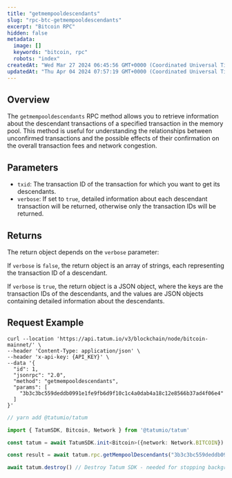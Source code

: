 ```yaml
---
title: "getmempooldescendants"
slug: "rpc-btc-getmempooldescendants"
excerpt: "Bitcoin RPC"
hidden: false
metadata: 
  image: []
  keywords: "bitcoin, rpc"
  robots: "index"
createdAt: "Wed Mar 27 2024 06:45:56 GMT+0000 (Coordinated Universal Time)"
updatedAt: "Thu Apr 04 2024 07:57:19 GMT+0000 (Coordinated Universal Time)"
---
```

## Overview

The `getmempooldescendants` RPC method allows you to retrieve information about the descendant transactions of a specified transaction in the memory pool. This method is useful for understanding the relationships between unconfirmed transactions and the possible effects of their confirmation on the overall transaction fees and network congestion.

## Parameters

- `txid`: The transaction ID of the transaction for which you want to get its descendants.
- `verbose`: If set to `true`, detailed information about each descendant transaction will be returned, otherwise only the transaction IDs will be returned.

## Returns

The return object depends on the `verbose` parameter:

If `verbose` is `false`, the return object is an array of strings, each representing the transaction ID of a descendant.

If `verbose` is `true`, the return object is a JSON object, where the keys are the transaction IDs of the descendants, and the values are JSON objects containing detailed information about the descendants.

## Request Example

```curl cURL
curl --location 'https://api.tatum.io/v3/blockchain/node/bitcoin-mainnet/' \
--header 'Content-Type: application/json' \
--header 'x-api-key: {API_KEY}' \
--data '{
  "id": 1,
  "jsonrpc": "2.0",
  "method": "getmempooldescendants",
  "params": [
    "3b3c3bc559deddb0991e1fe9fb6d9f10c1c4a0dab4a18c12e8566b37ad4f06e4"
  ]
}'
```
```typescript JS SDK
// yarn add @tatumio/tatum

import { TatumSDK, Bitcoin, Network } from '@tatumio/tatum'

const tatum = await TatumSDK.init<Bitcoin>({network: Network.BITCOIN})

const result = await tatum.rpc.getMempoolDescendants("3b3c3bc559deddb0991e1fe9fb6d9f10c1c4a0dab4a18c12e8566b37ad4f06e4")

await tatum.destroy() // Destroy Tatum SDK - needed for stopping background jobs
```
